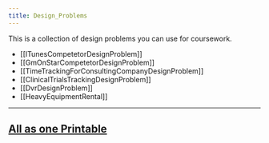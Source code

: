 ```yaml
---
title: Design_Problems
---
```

This is a collection of design problems you can use for coursework.

* [[ITunesCompetetorDesignProblem]]
* [[GmOnStarCompetetorDesignProblem]]
* [[TimeTrackingForConsultingCompanyDesignProblem]]
* [[ClinicalTrialsTrackingDesignProblem]]
* [[DvrDesignProblem]]
* [[HeavyEquipmentRental]]

----

## [All as one Printable](http://schuchert.wikispaces.com/DesignProblemsPrintable?f=print)
